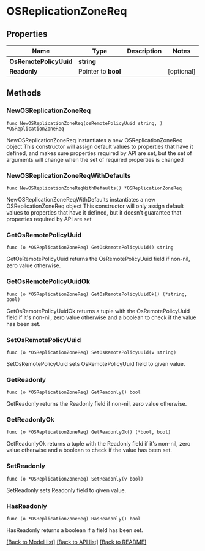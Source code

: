 # OSReplicationZoneReq

## Properties

Name | Type | Description | Notes
------------ | ------------- | ------------- | -------------
**OsRemotePolicyUuid** | **string** |  | 
**Readonly** | Pointer to **bool** |  | [optional] 

## Methods

### NewOSReplicationZoneReq

`func NewOSReplicationZoneReq(osRemotePolicyUuid string, ) *OSReplicationZoneReq`

NewOSReplicationZoneReq instantiates a new OSReplicationZoneReq object
This constructor will assign default values to properties that have it defined,
and makes sure properties required by API are set, but the set of arguments
will change when the set of required properties is changed

### NewOSReplicationZoneReqWithDefaults

`func NewOSReplicationZoneReqWithDefaults() *OSReplicationZoneReq`

NewOSReplicationZoneReqWithDefaults instantiates a new OSReplicationZoneReq object
This constructor will only assign default values to properties that have it defined,
but it doesn't guarantee that properties required by API are set

### GetOsRemotePolicyUuid

`func (o *OSReplicationZoneReq) GetOsRemotePolicyUuid() string`

GetOsRemotePolicyUuid returns the OsRemotePolicyUuid field if non-nil, zero value otherwise.

### GetOsRemotePolicyUuidOk

`func (o *OSReplicationZoneReq) GetOsRemotePolicyUuidOk() (*string, bool)`

GetOsRemotePolicyUuidOk returns a tuple with the OsRemotePolicyUuid field if it's non-nil, zero value otherwise
and a boolean to check if the value has been set.

### SetOsRemotePolicyUuid

`func (o *OSReplicationZoneReq) SetOsRemotePolicyUuid(v string)`

SetOsRemotePolicyUuid sets OsRemotePolicyUuid field to given value.


### GetReadonly

`func (o *OSReplicationZoneReq) GetReadonly() bool`

GetReadonly returns the Readonly field if non-nil, zero value otherwise.

### GetReadonlyOk

`func (o *OSReplicationZoneReq) GetReadonlyOk() (*bool, bool)`

GetReadonlyOk returns a tuple with the Readonly field if it's non-nil, zero value otherwise
and a boolean to check if the value has been set.

### SetReadonly

`func (o *OSReplicationZoneReq) SetReadonly(v bool)`

SetReadonly sets Readonly field to given value.

### HasReadonly

`func (o *OSReplicationZoneReq) HasReadonly() bool`

HasReadonly returns a boolean if a field has been set.


[[Back to Model list]](../README.md#documentation-for-models) [[Back to API list]](../README.md#documentation-for-api-endpoints) [[Back to README]](../README.md)


